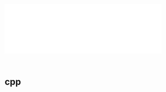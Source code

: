 <div id="navifation" class='headbar'>
    <iframe id='head' align="center" width="100%" height="160" src="cpp_show.html"  frameborder="no" border="0" marginwidth="0" marginheight="px" scrolling="no" ></iframe>
</div>
<style>
    .headbar{text-align:center}
    .iframe{margin:0 auto;}
</style>
<script>
    var oDiv = document.getElementById('head');
    oDiv.style.position = 'fixed'; oDiv.style.top = '0px'; oDiv.style.left = '0px';
</script>
<br><br>
<!-- ___________________________________________ -->
<!-- ___________________________________________ -->

# cpp